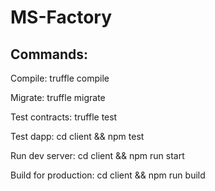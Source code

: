 # MS-Factory


## Commands:

  Compile:              truffle compile
  
  Migrate:              truffle migrate
  
  Test contracts:       truffle test
  
  Test dapp:            cd client && npm test
  
  Run dev server:       cd client && npm run start
  
  Build for production: cd client && npm run build
